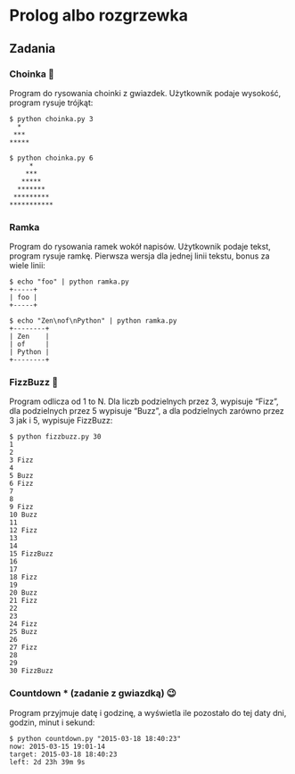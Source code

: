 # Prolog albo rozgrzewka


## Zadania

### Choinka :christmas_tree:
Program do rysowania choinki z gwiazdek. Użytkownik podaje wysokość, program rysuje trójkąt:

```
$ python choinka.py 3
  *
 ***
*****
```

```
$ python choinka.py 6
     *
    ***
   *****
  *******
 *********
***********
```

### Ramka

Program do rysowania ramek wokół napisów. Użytkownik podaje tekst, program rysuje ramkę. Pierwsza wersja dla jednej linii tekstu, bonus za wiele linii:

```
$ echo "foo" | python ramka.py
+-----+
| foo |
+-----+
```

```
$ echo "Zen\nof\nPython" | python ramka.py
+--------+
| Zen    |
| of     |
| Python |
+--------+
```

### FizzBuzz :honeybee:

Program odlicza od 1 to N. Dla liczb podzielnych przez 3, wypisuje “Fizz”, dla podzielnych przez 5 wypisuje “Buzz”, a dla podzielnych zarówno przez 3 jak i 5, wypisuje FizzBuzz:

```
$ python fizzbuzz.py 30
1
2
3 Fizz
4
5 Buzz
6 Fizz
7
8
9 Fizz
10 Buzz
11
12 Fizz
13
14
15 FizzBuzz
16
17
18 Fizz
19
20 Buzz
21 Fizz
22
23
24 Fizz
25 Buzz
26
27 Fizz
28
29
30 FizzBuzz
```

### Countdown * (zadanie z gwiazdką) :wink:

Program przyjmuje datę i godzinę, a wyświetla ile pozostało do tej daty dni, godzin, minut i sekund:

```
$ python countdown.py "2015-03-18 18:40:23"
now: 2015-03-15 19:01-14
target: 2015-03-18 18:40:23
left: 2d 23h 39m 9s
```